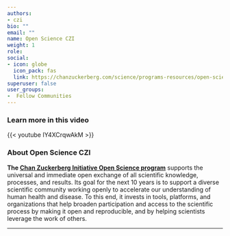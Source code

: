 ```yaml
---
authors:
- czi
bio: ""
email: ""
name: Open Science CZI
weight: 1
role: 
social:
- icon: globe
  icon_pack: fas
  link: https://chanzuckerberg.com/science/programs-resources/open-science/
superuser: false
user_groups:
-  Fellow Communities
---
```


### Learn more in this video

{{< youtube IY4XCrqwAkM >}} 

### About Open Science CZI

**The [Chan Zuckerberg Initiative Open Science program](https://chanzuckerberg.com/science/programs-resources/open-science/)** supports the universal and immediate open exchange of all scientific knowledge, processes, and results. Its goal for the next 10 years is to support a diverse scientific community working openly to accelerate our understanding of human health and disease. To this end, it invests in tools, platforms, and organizations that help broaden participation and access to the scientific process by making it open and reproducible, and by helping scientists leverage the work of others. 




***
